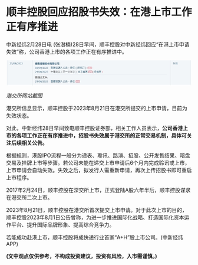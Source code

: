 # 顺丰控股回应招股书失效：在港上市工作正有序推进

中新经纬2月28日电 (张澍楠)28日早间，顺丰控股对中新经纬回应“在港上市申请失效”称，公司香港上市的各项工作正在有序推进中。

![b56924b73f8194950c98ccc443e0d4c0.jpg](https://raw.githubusercontent.com/qqhsx/qqnews_image/main/2024/02/28/顺丰控股回应招股书失效：在港上市工作正有序推进/b56924b73f8194950c98ccc443e0d4c0.jpg)

 _港交所网站截图_

港交所信息显示，顺丰控股于2023年8月21日在港交所提交的上市申请，目前为失效状态。

对此，中新经纬28日早间致电顺丰控股证券部，相关工作人员表示，**公司香港上市的各项工作正在有序推进中，招股书失效属于港交所的正常交易机制，具体可关注后续相关公告。**

根据规则，港股IPO流程一般分为递表、聆讯、路演、招股、公开发售结果、暗盘交易及挂牌上市等步骤。若公司未能在递交上市申请后6个月内完成聆讯或上市，上市申请会自动失效。失效之后，拟发行人需重新申请，再次上传招股书即可重启上市程序。

2017年2月24日，顺丰控股在深交所上市，正式登陆A股六年半后，顺丰控股谋求在港交所二次上市。

2023年8月21日，顺丰控股在港交所首次提交上市申请。对于此次上市的目的，顺丰控股2023年8月1日公告曾称，为进一步推进国际化战略、打造国际化资本运作平台、提升国际品牌形象、提高综合竞争力。

若能成功赴港上市，顺丰控股将成快递行业首家“A+H”股上市公司。(中新经纬APP)

**(文中观点仅供参考，不构成投资建议，投资有风险，入市需谨慎。)**

